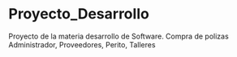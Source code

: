 # Proyecto_Desarrollo
Proyecto de la materia desarrollo de Software. Compra de polizas 
Administrador, Proveedores, Perito, Talleres
